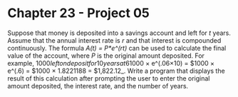 # Chapter 23 - Project 05

Suppose that money is deposited into a savings account and left for _t_ years. 
Assume that the annual interest rate is _r_ and that interest is compounded
continuously.  The formula _A(t) = P*e^(rt)_ can be used to calculate the final
value of the account, where _P_ is the original amount deposited.  For example,
$1000 left on deposit for 10 years at 6% interest would be worth _$1000 ×
e^(.06×10) = $1000 × e^(.6) = $1000 × 1.8221188 = $1,822.12_.  Write a program
that displays the result of this calculation after prompting the user to enter
the original amount deposited, the interest rate, and the number of years.
